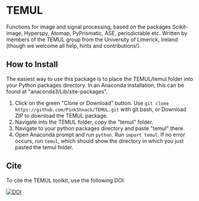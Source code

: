 # TEMUL
Functions for image and signal processing, based on the packages Scikit-image, Hyperspy, Atomap, PyPrismatic, ASE, periodictable etc. Written by members of the TEMUL group from the University of Limerick, Ireland (though we welcome all help, hints and contributions!)

## How to Install
The easiest way to use this package is to place the TEMUL/temul folder into your Python packages directory. In an Anaconda installation, this can be found at "anaconda3/Lib/site-packages".

1.  Click on the green "Clone or Download" button. Use `git clone https://github.com/PinkShnack/TEMUL.git` with git bash, or Download ZIP to download the TEMUL package.
2. Navigate into the TEMUL folder, copy the "temul" folder.
3. Navigate to your python packages directory and paste "temul" there.
4. Open Anaconda prompt and run `python`. Run `import temul`. If no error occurs, run `temul`, which should show the directory in which you just pasted the temul folder.

## Cite

To cite the TEMUL toolkit, use the following DOI:

[![DOI](https://www.zenodo.org/badge/203785298.svg)](https://www.zenodo.org/badge/latestdoi/203785298)
